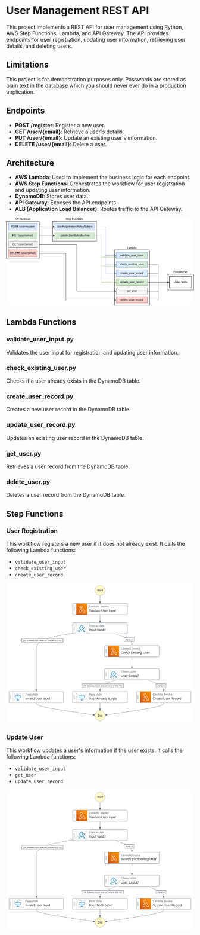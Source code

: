 # User Management REST API

This project implements a REST API for user management using Python, AWS Step Functions, Lambda, and API Gateway. The API provides endpoints for user registration, updating user information, retrieving user details, and deleting users.

## Limitations

This project is for demonstration purposes only. Passwords are stored as plain text in the database which you should never ever do in a production application. 

## Endpoints

- **POST /register**: Register a new user.
- **GET /user/{email}**: Retrieve a user's details.
- **PUT /user/{email}**: Update an existing user's information.
- **DELETE /user/{email}**: Delete a user.

## Architecture

- **AWS Lambda**: Used to implement the business logic for each endpoint.
- **AWS Step Functions**: Orchestrates the workflow for user registration and updating user information.
- **DynamoDB**: Stores user data.
- **API Gateway**: Exposes the API endpoints.
- **ALB (Application Load Balancer)**: Routes traffic to the API Gateway.

![Architecture](./images/user-manager-aws.png)

## Lambda Functions

### validate_user_input.py

Validates the user input for registration and updating user information.

### check_existing_user.py

Checks if a user already exists in the DynamoDB table.

### create_user_record.py

Creates a new user record in the DynamoDB table.

### update_user_record.py

Updates an existing user record in the DynamoDB table.

### get_user.py

Retrieves a user record from the DynamoDB table.

### delete_user.py

Deletes a user record from the DynamoDB table.

## Step Functions

### User Registration

This workflow registers a new user if it does not already exist. It calls the following Lambda functions:

- `validate_user_input`
- `check_existing_user`
- `create_user_record`

![User Registration](./images/user_registration_graph.png)

### Update User

This workflow updates a user's information if the user exists. It calls the following Lambda functions:

- `validate_user_input`
- `get_user`
- `update_user_record`

![Update User](./images/update_user_graph.png)
